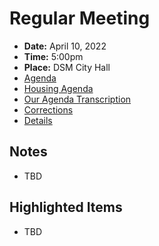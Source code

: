# Regular Meeting

- **Date:** April 10, 2022
- **Time:** 5:00pm
- **Place:** DSM City Hall
- [Agenda](https://councildocs.dsm.city/agendas/ag20230410.pdf)
- [Housing Agenda](https://councildocs.dsm.city/agendas/mg20230410.pdf)
- [Our Agenda Transcription](#/view/agenda~2023~transcription~04-10_RM)
- [Corrections](https://councildocs.dsm.city/corrections/20230410%20cap.pdf)
- [Details](https://www.dsm.city/citycouncil_detail_T60_R2400.php)

## Notes

- TBD

## Highlighted Items

- TBD
